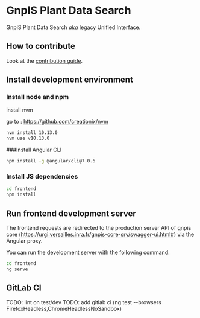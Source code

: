 # GnpIS Plant Data Search

GnpIS Plant Data Search *aka* legacy Unified Interface.

## How to contribute

Look at the [contribution guide](CONTRIBUTING.md).

## Install development environment

### Install node and npm
install nvm

go to :
https://github.com/creationix/nvm

```sh
nvm install 10.13.0
nvm use v10.13.0
```

###Install Angular CLI

```sh
npm install -g @angular/cli@7.0.6
```

### Install JS dependencies

```sh
cd frontend
npm install
```

## Run frontend development server

The frontend requests are redirected to the production server API of gnpis core 
(https://urgi.versailles.inra.fr/gnpis-core-srv/swagger-ui.html#) via the 
Angular proxy.

You can run the development server with the following command:

```sh
cd frontend
ng serve
```

## GitLab CI


TODO: lint on test/dev 
TODO: add gitlab ci (ng test --browsers FirefoxHeadless,ChromeHeadlessNoSandbox)

